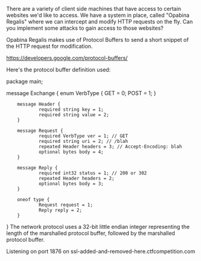 There are a variety of client side machines that have access to certain
websites we'd like to access. We have a system in place, called "Opabina
Regalis" where we can intercept and modify HTTP requests on the fly. Can you
implement some attacks to gain access to those websites?

Opabina Regalis makes use of Protocol Buffers to send a short snippet of the
HTTP request for modification.

https://developers.google.com/protocol-buffers/

Here's the protocol buffer definition used:

package main;

message Exchange {
        enum VerbType {
                GET = 0;
                POST = 1;
        }

        message Header {
                required string key = 1;
                required string value = 2;
        }

        message Request {
                required VerbType ver = 1; // GET
                required string uri = 2; // /blah
                repeated Header headers = 3; // Accept-Encoding: blah
                optional bytes body = 4;
        }

        message Reply {
                required int32 status = 1; // 200 or 302
                repeated Header headers = 2;
                optional bytes body = 3;
        }

        oneof type {
                Request request = 1;
                Reply reply = 2;
        }
}
The network protocol uses a 32-bit little endian integer representing the
length of the marshalled protocol buffer, followed by the marshalled protocol
buffer.

Listening on port 1876 on ssl-added-and-removed-here.ctfcompetition.com
